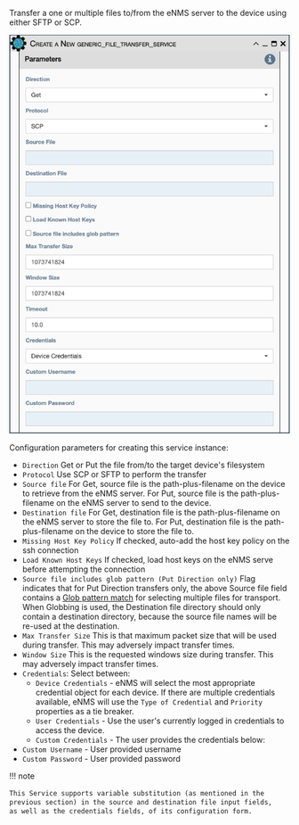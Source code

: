 Transfer a one or multiple files to/from the eNMS server to the device using
either SFTP or SCP.

![Generic Filetransfer Service](../../_static/automation/builtin_service_types/generic_filetransfer.png)

Configuration parameters for creating this service instance:

- `Direction` Get or Put the file from/to the target device's
  filesystem
- `Protocol` Use SCP or SFTP to perform the transfer
- `Source file` For Get, source file is the path-plus-filename on the
  device to retrieve from the eNMS server. For Put, source file is the
  path-plus-filename on the eNMS server to send to the device.
- `Destination file` For Get, destination file is the
  path-plus-filename on the eNMS server to store the file to. For Put,
  destination file is the path-plus-filename on the device to store
  the file to.
- `Missing Host Key Policy` If checked, auto-add the host key policy
  on the ssh connection
- `Load Known Host Keys` If checked, load host keys on the eNMS serve
  before attempting the connection
- `Source file includes glob pattern (Put Direction only)` Flag
  indicates that for Put Direction transfers only, the above Source
  file field contains a [Glob pattern match](https://en.wikipedia.org/wiki/Glob_(programming))
  for selecting multiple files for transport. When Globbing is used, the
  Destination file directory should only contain a destination directory,
  because the source file names will be re-used at the destination.
- `Max Transfer Size` This is that maximum packet size that will be
  used during transfer. This may adversely impact transfer times.
- `Window Size` This is the requested windows size during transfer.
  This may adversely impact transfer times.
- `Credentials`: Select between:
    - `Device Credentials` - eNMS will select the most appropriate credential
      object for each device. If there are multiple credentials available, eNMS
      will use the `Type of Credential` and `Priority` properties as a tie
      breaker.
    - `User Credentials` - Use the user's currently logged in credentials to
      access the device.
    - `Custom Credentials` - The user provides the credentials below:
- `Custom Username` - User provided username
- `Custom Password` - User provided password

!!! note

    This Service supports variable substitution (as mentioned in the
    previous section) in the source and destination file input fields,
    as well as the credentials fields, of its configuration form.
